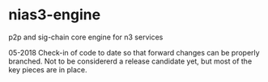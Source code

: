 # nias3-engine
p2p and sig-chain core engine for n3 services


05-2018
Check-in of code to date so that forward changes can be properly branched. Not to be considererd a release candidate yet, but most of the key pieces are in place.
